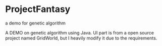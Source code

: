 # ProjectFantasy
a demo for genetic algorithm

A DEMO on genetic algorithm using Java. UI part is from a open source project named GridWorld, but I heavily modify it due to the requirements.

